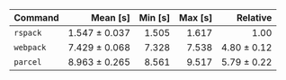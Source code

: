 | Command | Mean [s] | Min [s] | Max [s] | Relative |
|:---|---:|---:|---:|---:|
| `rspack` | 1.547 ± 0.037 | 1.505 | 1.617 | 1.00 |
| `webpack` | 7.429 ± 0.068 | 7.328 | 7.538 | 4.80 ± 0.12 |
| `parcel` | 8.963 ± 0.265 | 8.561 | 9.517 | 5.79 ± 0.22 |
